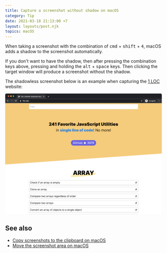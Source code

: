 ```yaml
---
title: Capture a screenshot without shadow on macOS
category: Tip
date: 2021-03-18 21:13:00 +7
layout: layouts/post.njk
topics: macOS
---
```


When taking a screenshot with the combination of <kbd>cmd</kbd> + <kbd>shift</kbd> + <kbd>4</kbd>, macOS adds a shadow to the screenshot automatically.

If you don't want to have the shadow, then after pressing the combination keys above, pressing and holding the <kbd>alt</kbd> + <kbd>space</kbd> keys.
Then clicking the target window will produce a screenshot without the shadow.

The shadowless screenshot below is an example when capturing the [1 LOC](https://1loc.dev) website:

![Remove the shadow](/assets/img/remove-shadow.png)

## See also

-   [Copy screenshots to the clipboard on macOS](/copy-screenshots-to-the-clipboard-on-macos)
-   [Move the screenshot area on macOS](/move-the-screenshot-area-on-macos)
